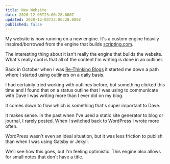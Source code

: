 ```yaml
---
title: New Website
date: 2020-12-05T23:00:28.000Z
updated: 2020-12-05T23:00:28.000Z
published: false
---
```


My website is now running on a new engine. It's a custom engine heavily inspired/borrowed from the engine that builds [scripting.com](http://scripting.com/).

The interesting thing about it isn't really the engine that builds the website. What's really cool is that all of the content I'm writing is done in an outliner.

Back in October when I was [Re-Thinking Blogs](/2020-10/18/re-thinking-blogs/) it started me down a path where I started using outliners on a daily basis.

I had certainly tried working with outlines before, but something clicked this time and I found that on a status outline that I was using to communicate with Dave I was writing more than I ever did on my blog.

It comes down to flow which is something that's super important to Dave.

It makes sense. In the past when I've used a static site generator to blog or journal, I rarely posted. When I switched back to WordPress I wrote more often.

WordPress wasn't even an ideal situation, but it was less friction to publish than when I was using Gatsby or Jekyll. 

We'll see how this goes, but I'm feeling optimistic. This engine also allows for small notes that don't have a title.

